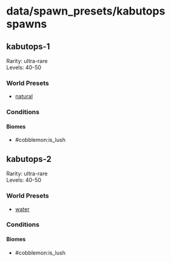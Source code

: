 # data/spawn_presets/kabutops spawns  
  
## kabutops-1  
Rarity: ultra-rare  
Levels: 40-50  
  
### World Presets  
* [natural](/data/world_presets/natural.md)  
  
### Conditions  
  
#### Biomes  
  * #cobblemon:is_lush
  
  
## kabutops-2  
Rarity: ultra-rare  
Levels: 40-50  
  
### World Presets  
* [water](/data/world_presets/water.md)  
  
### Conditions  
  
#### Biomes  
  * #cobblemon:is_lush
  
